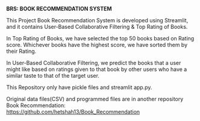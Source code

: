**BRS: BOOK RECOMMENDATION SYSTEM**

This Project Book Recommendation System is developed using Streamlit, and it contains User-Based Collaborative Filtering & Top Rating of Books.

In Top Rating of Books, we have selected the top 50 books based on Rating score. Whichever books have the highest score, we have sorted them by their Rating.

In User-Based Collaborative Filtering, we predict the books that a user might like based on ratings given to that book by other users who have a similar 
taste to that of the target user.

This Repository only have pickle files and streamlit app.py. 

Original data files(CSV) and programmed files are in another repository Book Recommendation:
https://github.com/hetshah13/Book_Recommendation
